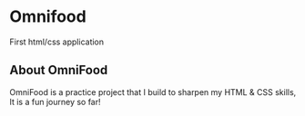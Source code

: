 # Omnifood

First html/css application

## About OmniFood

OmniFood is a practice project that I build to sharpen my HTML & CSS skills, It is a fun journey so far!
